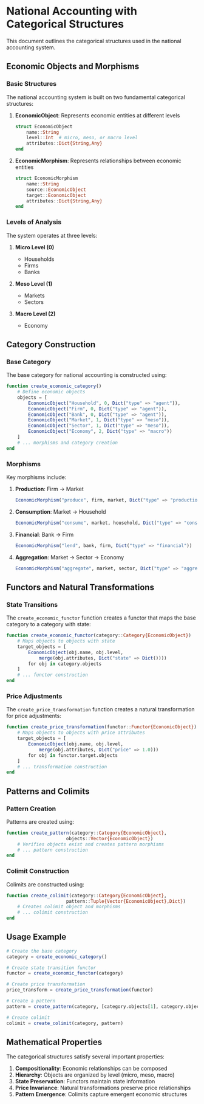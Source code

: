 # National Accounting with Categorical Structures

This document outlines the categorical structures used in the national accounting system.

## Economic Objects and Morphisms

### Basic Structures

The national accounting system is built on two fundamental categorical structures:

1. **EconomicObject**: Represents economic entities at different levels
   ```julia
   struct EconomicObject
       name::String
       level::Int  # micro, meso, or macro level
       attributes::Dict{String,Any}
   end
   ```

2. **EconomicMorphism**: Represents relationships between economic entities
   ```julia
   struct EconomicMorphism
       name::String
       source::EconomicObject
       target::EconomicObject
       attributes::Dict{String,Any}
   end
   ```

### Levels of Analysis

The system operates at three levels:

1. **Micro Level (0)**
   - Households
   - Firms
   - Banks

2. **Meso Level (1)**
   - Markets
   - Sectors

3. **Macro Level (2)**
   - Economy

## Category Construction

### Base Category

The base category for national accounting is constructed using:

```julia
function create_economic_category()
    # Define economic objects
    objects = [
        EconomicObject("Household", 0, Dict("type" => "agent")),
        EconomicObject("Firm", 0, Dict("type" => "agent")),
        EconomicObject("Bank", 0, Dict("type" => "agent")),
        EconomicObject("Market", 1, Dict("type" => "meso")),
        EconomicObject("Sector", 1, Dict("type" => "meso")),
        EconomicObject("Economy", 2, Dict("type" => "macro"))
    ]
    # ... morphisms and category creation
end
```

### Morphisms

Key morphisms include:

1. **Production**: Firm → Market
   ```julia
   EconomicMorphism("produce", firm, market, Dict("type" => "production"))
   ```

2. **Consumption**: Market → Household
   ```julia
   EconomicMorphism("consume", market, household, Dict("type" => "consumption"))
   ```

3. **Financial**: Bank → Firm
   ```julia
   EconomicMorphism("lend", bank, firm, Dict("type" => "financial"))
   ```

4. **Aggregation**: Market → Sector → Economy
   ```julia
   EconomicMorphism("aggregate", market, sector, Dict("type" => "aggregation"))
   ```

## Functors and Natural Transformations

### State Transitions

The `create_economic_functor` function creates a functor that maps the base category to a category with state:

```julia
function create_economic_functor(category::Category{EconomicObject})
    # Maps objects to objects with state
    target_objects = [
        EconomicObject(obj.name, obj.level, 
            merge(obj.attributes, Dict("state" => Dict())))
        for obj in category.objects
    ]
    # ... functor construction
end
```

### Price Adjustments

The `create_price_transformation` function creates a natural transformation for price adjustments:

```julia
function create_price_transformation(functor::Functor{EconomicObject})
    # Maps objects to objects with price attributes
    target_objects = [
        EconomicObject(obj.name, obj.level,
            merge(obj.attributes, Dict("price" => 1.0)))
        for obj in functor.target.objects
    ]
    # ... transformation construction
end
```

## Patterns and Colimits

### Pattern Creation

Patterns are created using:

```julia
function create_pattern(category::Category{EconomicObject}, 
                      objects::Vector{EconomicObject})
    # Verifies objects exist and creates pattern morphisms
    # ... pattern construction
end
```

### Colimit Construction

Colimits are constructed using:

```julia
function create_colimit(category::Category{EconomicObject}, 
                      pattern::Tuple{Vector{EconomicObject},Dict})
    # Creates colimit object and morphisms
    # ... colimit construction
end
```

## Usage Example

```julia
# Create the base category
category = create_economic_category()

# Create state transition functor
functor = create_economic_functor(category)

# Create price transformation
price_transform = create_price_transformation(functor)

# Create a pattern
pattern = create_pattern(category, [category.objects[1], category.objects[2]])

# Create colimit
colimit = create_colimit(category, pattern)
```

## Mathematical Properties

The categorical structures satisfy several important properties:

1. **Compositionality**: Economic relationships can be composed
2. **Hierarchy**: Objects are organized by level (micro, meso, macro)
3. **State Preservation**: Functors maintain state information
4. **Price Invariance**: Natural transformations preserve price relationships
5. **Pattern Emergence**: Colimits capture emergent economic structures 